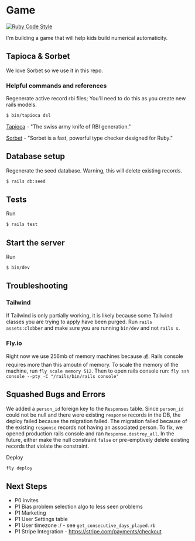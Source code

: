 # Game

[![Ruby Code Style](https://img.shields.io/badge/code_style-standard-brightgreen.svg)](https://github.com/standardrb/standard)

I'm building a game that will help kids build numerical automaticity.

## Tapioca & Sorbet

We love Sorbet so we use it in this repo.

### Helpful commands and references

Regenerate active record rbi files; You'll need to do this as you create new rails models.

```bash
$ bin/tapioca dsl
```

[Tapioca](https://github.com/Shopify/tapioca) - "The swiss army knife of RBI generation."

[Sorbet](https://sorbet.org/) - "Sorbet is a fast, powerful type checker designed for Ruby."

## Database setup

Regenerate the seed database. Warning, this will delete existing records.

```bash
$ rails db:seed
```

## Tests

Run

```bash
$ rails test
```

## Start the server

Run

```bash
$ bin/dev
```

## Troubleshooting

### Tailwind

If Tailwind is only partially working, it is likely because some Tailwind classes you are trying to apply have been purged. Run `rails assets:clobber` and make sure you are running `bin/dev` and not `rails s`.

### Fly.io

Right now we use 256mb of memory machines because 💰. Rails console requires more than this amoutn of memory. To scale the memory of the machine, run `fly scale memory 512`. Then to open rails console run: `fly ssh console --pty -C "/rails/bin/rails console"`

## Squashed Bugs and Errors

We added a `person_id` foreign key to the `Responses` table. Since `person_id` could not be null and there were existing `response` records in the DB, the deploy failed because the migration failed. The migration failed because of the existing `response` records not having an associated person. To fix, we opened production rails console and ran `Response.destroy_all`. In the future, either make the null constraint `false` or pre-emptively delete existing records that violate the constraint.

Deploy

```bash
fly deploy
```

## Next Steps

- P0 invites
- P1 Bias problem selection algo to less seen problems
- P1 Marketing
- P1 User Settings table
- P1 User timezone :/ - see `get_consecutive_days_played.rb`
- P1 Stripe Integration - https://stripe.com/payments/checkout
